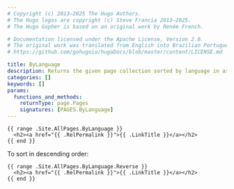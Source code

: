 ```yaml
---
# Copyright (c) 2013–2025 The Hugo Authors.
# The Hugo logos are copyright (c) Steve Francia 2013–2025.
# The Hugo Gopher is based on an original work by Renée French.

# Documentation licensed under the Apache License, Version 2.0.
# The original work was translated from English into Brazilian Portuguese.
# https://github.com/gohugoio/hugoDocs/blob/master/content/LICENSE.md

title: ByLanguage
description: Returns the given page collection sorted by language in ascending order.
categories: []
keywords: []
params:
  functions_and_methods:
    returnType: page.Pages
    signatures: [PAGES.ByLanguage]
---
```


```go-html-template
{{ range .Site.AllPages.ByLanguage }}
  <h2><a href="{{ .RelPermalink }}">{{ .LinkTitle }}</a></h2>
{{ end }}
```

To sort in descending order:

```go-html-template
{{ range .Site.AllPages.ByLanguage.Reverse }}
  <h2><a href="{{ .RelPermalink }}">{{ .LinkTitle }}</a></h2>
{{ end }}
```
